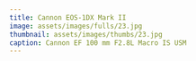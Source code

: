 ```yaml
---
title: Cannon EOS-1DX Mark II
image: assets/images/fulls/23.jpg
thumbnail: assets/images/thumbs/23.jpg
caption: Cannon EF 100 mm F2.8L Macro IS USM
---
```

